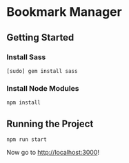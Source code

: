 # Bookmark Manager

## Getting Started

### Install Sass

    [sudo] gem install sass

### Install Node Modules

    npm install

## Running the Project

    npm run start

Now go to [http://localhost:3000](http://localhost:3000)!
